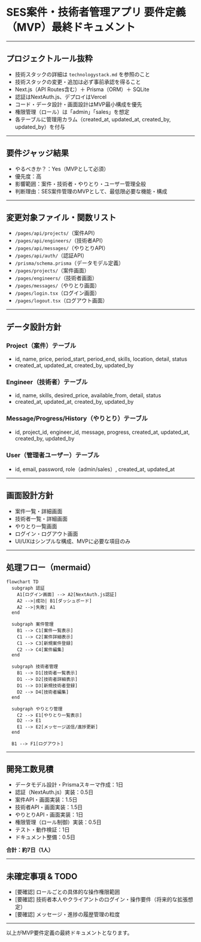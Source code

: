 # SES案件・技術者管理アプリ 要件定義（MVP）最終ドキュメント

---

## プロジェクトルール抜粋

- 技術スタックの詳細は `technologystack.md` を参照のこと
- 技術スタックの変更・追加は必ず事前承認を得ること
- Next.js（API Routes含む）＋ Prisma（ORM）＋ SQLite
- 認証はNextAuth.js、デプロイはVercel
- コード・データ設計・画面設計はMVP最小構成を優先
- 権限管理（ロール）は「admin」「sales」を想定
- 各テーブルに管理用カラム（created_at, updated_at, created_by, updated_by）を付与

---

## 要件ジャッジ結果

- やるべきか？：Yes（MVPとして必須）
- 優先度：高
- 影響範囲：案件・技術者・やりとり・ユーザー管理全般
- 判断理由：SES案件管理のMVPとして、最低限必要な機能・構成

---

## 変更対象ファイル・関数リスト

- `/pages/api/projects/`（案件API）
- `/pages/api/engineers/`（技術者API）
- `/pages/api/messages/`（やりとりAPI）
- `/pages/api/auth/`（認証API）
- `/prisma/schema.prisma`（データモデル定義）
- `/pages/projects/`（案件画面）
- `/pages/engineers/`（技術者画面）
- `/pages/messages/`（やりとり画面）
- `/pages/login.tsx`（ログイン画面）
- `/pages/logout.tsx`（ログアウト画面）

---

## データ設計方針

### Project（案件）テーブル
- id, name, price, period_start, period_end, skills, location, detail, status
- created_at, updated_at, created_by, updated_by

### Engineer（技術者）テーブル
- id, name, skills, desired_price, available_from, detail, status
- created_at, updated_at, created_by, updated_by

### Message/Progress/History（やりとり）テーブル
- id, project_id, engineer_id, message, progress, created_at, updated_at, created_by, updated_by

### User（管理者ユーザー）テーブル
- id, email, password, role（admin/sales）, created_at, updated_at

---

## 画面設計方針

- 案件一覧・詳細画面
- 技術者一覧・詳細画面
- やりとり一覧画面
- ログイン・ログアウト画面
- UI/UXはシンプルな構成、MVPに必要な項目のみ

---

## 処理フロー（mermaid）

```mermaid
flowchart TD
  subgraph 認証
    A1[ログイン画面] --> A2[NextAuth.js認証]
    A2 -->|成功| B1[ダッシュボード]
    A2 -->|失敗| A1
  end

  subgraph 案件管理
    B1 --> C1[案件一覧表示]
    C1 --> C2[案件詳細表示]
    C1 --> C3[新規案件登録]
    C2 --> C4[案件編集]
  end

  subgraph 技術者管理
    B1 --> D1[技術者一覧表示]
    D1 --> D2[技術者詳細表示]
    D1 --> D3[新規技術者登録]
    D2 --> D4[技術者編集]
  end

  subgraph やりとり管理
    C2 --> E1[やりとり一覧表示]
    D2 --> E1
    E1 --> E2[メッセージ送信/進捗更新]
  end

  B1 --> F1[ログアウト]
```

---

## 開発工数見積

- データモデル設計・Prismaスキーマ作成：1日
- 認証（NextAuth.js）実装：0.5日
- 案件API・画面実装：1.5日
- 技術者API・画面実装：1.5日
- やりとりAPI・画面実装：1日
- 権限管理（ロール制御）実装：0.5日
- テスト・動作検証：1日
- ドキュメント整備：0.5日

**合計：約7日（1人）**

---

## 未確定事項 & TODO

- [要確認] ロールごとの具体的な操作権限範囲
- [要確認] 技術者本人やクライアントのログイン・操作要件（将来的な拡張想定）
- [要確認] メッセージ・進捗の履歴管理の粒度

---

以上がMVP要件定義の最終ドキュメントとなります。 